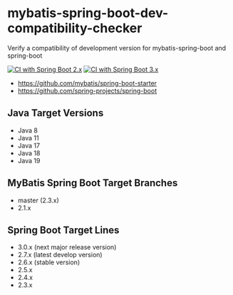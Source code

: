 # mybatis-spring-boot-dev-compatibility-checker
Verify a compatibility of development version for mybatis-spring-boot and spring-boot

[![CI with Spring Boot 2.x](https://github.com/kazuki43zoo/mybatis-spring-boot-dev-compatibility-checker/actions/workflows/ci-boot2.yml/badge.svg)](https://github.com/kazuki43zoo/mybatis-spring-boot-dev-compatibility-checker/actions/workflows/ci-boot2.yml)
[![CI with Spring Boot 3.x](https://github.com/kazuki43zoo/mybatis-spring-boot-dev-compatibility-checker/actions/workflows/ci-boot3.yml/badge.svg)](https://github.com/kazuki43zoo/mybatis-spring-boot-dev-compatibility-checker/actions/workflows/ci-boot3.yml)

* https://github.com/mybatis/spring-boot-starter
* https://github.com/spring-projects/spring-boot

## Java Target Versions

* Java 8
* Java 11
* Java 17
* Java 18
* Java 19

## MyBatis Spring Boot Target Branches 

* master (2.3.x)
* 2.1.x

## Spring Boot Target Lines

* 3.0.x (next major release version)
* 2.7.x (latest develop version)
* 2.6.x (stable version)
* 2.5.x
* 2.4.x
* 2.3.x
